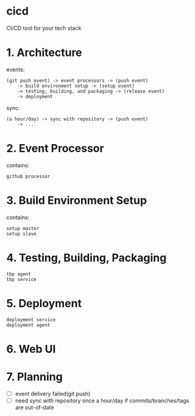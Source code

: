 # cicd
CI/CD tool for your tech stack

# 1. Architecture

events:

```
(git push event) -> event processors -> (push event)
    -> build environment setup -> (setup event)
    -> testing, building, and packaging -> (release event)
    -> deployment
```

sync:

```
(a hour/day) -> sync with repository -> (push event)
    -> ...
```

# 2. Event Processor

contains:

```
github processor
```

# 3. Build Environment Setup

contains:

```
setup master
setup slave
```

# 4. Testing, Building, Packaging

```
tbp agent
tbp service
```

# 5. Deployment

```
deployment service
deployment agent
```

# 6. Web UI

# 7. Planning

* [ ] event delivery failed(git push)
* [ ] need sync with repository once a hour/day if commits/branches/tags are out-of-date
